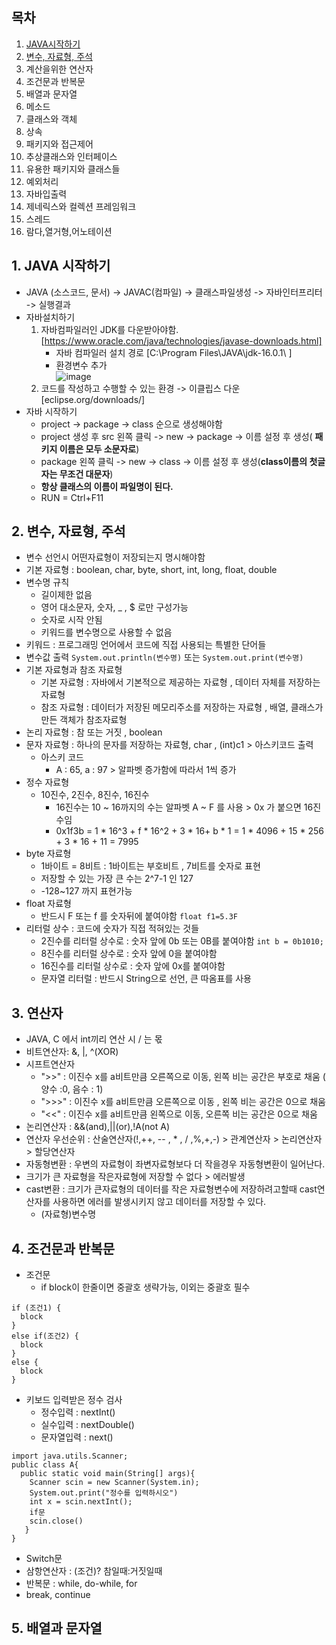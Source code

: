 ## 목차
1. [JAVA시작하기](https://github.com/sugyeong-yu/TIL/blob/main/JAVA/Read.md#1-java-%EC%8B%9C%EC%9E%91%ED%95%98%EA%B8%B0)
2. [변수, 자료형, 주석](https://github.com/sugyeong-yu/TIL/blob/main/JAVA/Read.md#2-%EB%B3%80%EC%88%98-%EC%9E%90%EB%A3%8C%ED%98%95-%EC%A3%BC%EC%84%9D)
3. 계산을위한 연산자
4. 조건문과 반복문
5. 배열과 문자열
6. 메소드
7. 클래스와 객체
8. 상속
9. 패키지와 접근제어
10. 추상클래스와 인터페이스
11. 유용한 패키지와 클래스들
12. 예외처리
13. 자바입출력
14. 제네릭스와 컬렉션 프레임워크
15. 스레드
16. 람다,열거형,어노테이션
## 1. JAVA 시작하기
- JAVA (소스코드, 문서) -> JAVAC(컴파일) -> 클래스파일생성 -> 자바인터프리터 -> 실행결과
- 자바설치하기 
  1. 자바컴파일러인 JDK를 다운받아야함. [https://www.oracle.com/java/technologies/javase-downloads.html]
      - 자바 컴파일러 설치 경로 [C:\Program Files\JAVA\jdk-16.0.1\ ]
      - 환경변수 추가\
      ![image](https://user-images.githubusercontent.com/70633080/125251883-bfc28b80-e332-11eb-9bdf-bd83c610a076.png)
  2. 코드를 작성하고 수행할 수 있는 환경 -> 이클립스 다운 [eclipse.org/downloads/]
- 자바 시작하기
  - project -> package -> class 순으로 생성해야함
  - project 생성 후 src 왼쪽 클릭 -> new -> package -> 이름 설정 후 생성( **패키지 이름은 모두 소문자로**)
  - package 왼쪽 클릭 -> new -> class -> 이름 설정 후 생성(**class이름의 첫글자는 무조건 대문자**)
  - **항상 클래스의 이름이 파일명이 된다.** 
  - RUN = Ctrl+F11
## 2. 변수, 자료형, 주석
- 변수 선언시 어떤자료형이 저장되는지 명시해야함
- 기본 자료형 : boolean, char, byte, short, int, long, float, double
- 변수명 규칙
  - 길이제한 없음
  - 영어 대소문자, 숫자, _ , $ 로만 구성가능
  - 숫자로 시작 안됨
  - 키워드를 변수명으로 사용할 수 없음
 - 키워드 : 프로그래밍 언어에서 코드에 직접 사용되는 특별한 단어들
- 변수값 출력 ``` System.out.println(변수명) ``` 또는 ``` System.out.print(변수명) ```
- 기본 자료형과 참조 자료형
  - 기본 자료형 : 자바에서 기본적으로 제공하는 자료형 , 데이터 자체를 저장하는 자료형
  - 참조 자료형 : 데이터가 저장된 메모리주소를 저장하는 자료형 , 배열, 클래스가 만든 객체가 참조자료형
- 논리 자료형 : 참 또는 거짓 , boolean 
- 문자 자료형 : 하나의 문자를 저장하는 자료형, char , (int)c1 > 아스키코드 출력
  - 아스키 코드 
    - A : 65, a : 97  > 알파벳 증가함에 따라서 1씩 증가 
- 정수 자료형 
  - 10진수, 2진수, 8진수, 16진수
    - 16진수는 10 ~ 16까지의 수는 알파벳 A ~ F 를 사용 > 0x 가 붙으면 16진수임
    - 0x1f3b = 1 * 16^3 + f * 16^2 + 3 * 16+ b * 1 = 1 * 4096 + 15 * 256 + 3 * 16 + 11 = 7995
- byte 자료형 
  - 1바이트 = 8비트 : 1바이트는 부호비트 , 7비트를 숫자로 표현 
  - 저장할 수 있는 가장 큰 수는 2^7-1 인 127
  - -128~127 까지 표현가능  
- float 자료형
  - 반드시 F 또는 f 를 숫자뒤에 붙여야함 ``` float f1=5.3F ```
- 리터럴 상수 : 코드에 숫자가 직접 적혀있는 것들
  - 2진수를 리터럴 상수로 : 숫자 앞에 0b 또는 0B를 붙여야함 ``` int b = 0b1010; ```
  - 8진수를 리터럴 상수로 : 숫자 앞에 0을 붙여야함
  - 16진수를 리터럴 상수로 : 숫자 앞에 0x를 붙여야함
  - 문자열 리터럴 : 반드시 String으로 선언, 큰 따옴표를 사용
## 3. 연산자
- JAVA, C 에서 int끼리 연산 시 / 는 몫
- 비트연산자: &, |, ^(XOR)
- 시프트연산자
  - ">>" : 이진수 x를 a비트만큼 오른쪽으로 이동, 왼쪽 비는 공간은 부호로 채움 ( 양수 :0, 음수 : 1)
  - ">>>" : 이진수 x를 a비트만큼 오른쪽으로 이동 , 왼쪽 비는 공간은 0으로 채움
  - "<<" : 이진수 x를 a비트만큼 왼쪽으로 이동, 오른쪽 비는 공간은 0으로 채움
- 논리연산자 : &&(and),||(or),!A(not A)
- 연산자 우선순위 : 산술연산자(!,++, -- , * , / ,%,+,-) > 관계연산자 > 논리연산자 > 할당연산자
- 자동형변환 : 우변의 자료형이 좌변자료형보다 더 작을경우 자동형변환이 일어난다.
- 크기가 큰 자료형을 작은자료형에 저장할 수 없다 > 에러발생
- cast변환 : 크기가 큰자료형의 데이터를 작은 자료형변수에 저장하려고할때 cast연산자를 사용하면 에러를 발생시키지 않고 데이터를 저장할 수 있다.
  - (자료형)변수명
## 4. 조건문과 반복문
- 조건문 
  - if block이 한줄이면 중괄호 생략가능, 이외는 중괄호 필수
```
if (조건1) {
  block
}
else if(조건2) {
  block
}
else {
  block
}
```
- 키보드 입력받은 정수 검사
  - 정수입력 : nextInt()
  - 실수입력 : nextDouble()
  - 문자열입력 : next() 
```
import java.utils.Scanner;
public class A{
  public static void main(String[] args){
    Scanner scin = new Scanner(System.in);
    System.out.print("정수를 입력하시오")
    int x = scin.nextInt();
    if문
    scin.close()
   }
}
```
- Switch문
- 삼항연산자 : (조건)? 참일때:거짓일때
- 반복문 : while, do-while, for
- break, continue 
## 5. 배열과 문자열


